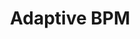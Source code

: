 ---
layout: adaptivebpm.njk
title: Adaptive BPM
imagePath: /media/adaptivebpm/adaptivebpm.PNG
description: Dynamic Game Difficulty using Player's Heart Rate
detailedDescription: Integrating real-time heart rate data with game dynamics, our Adaptive Intensity System offers a unique, immersive experience, powered by the Hyperate API.
technologies:
- .NET
- ML.NET
- Hyperate API
- Unity
---